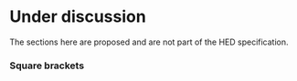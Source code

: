 # Under discussion

The sections here are proposed and are not part of the HED specification. 


### Square brackets
